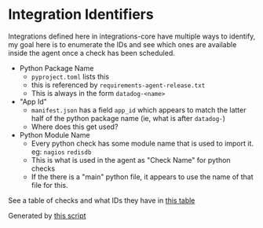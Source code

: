 # Integration Identifiers

Integrations defined here in integrations-core have multiple ways to identify,
my goal here is to enumerate the IDs and see which ones are available inside the agent once a check has been scheduled.

- Python Package Name
    - `pyproject.toml` lists this
    - this is referenced by `requirements-agent-release.txt`
    - This is always in the form `datadog-<name>`
- "App Id"
    - `manifest.json` has a field `app_id` which appears to match the latter half of the python package name (ie, what is after `datadog-`)
    - Where does this get used?
- Python Module Name
    - Every python check has some module name that is used to import it. eg: `nagios` `redisdb`
    - This is what is used in the agent as "Check Name" for python checks
    - If the there is a "main" python file, it appears to use the name of that file for this.


See a table of checks and what IDs they have in [this table](./integration_id_table.md)

Generated by [this script](./what-id.sh)

